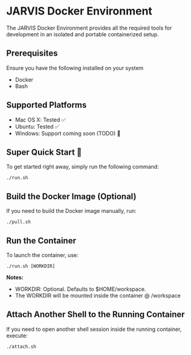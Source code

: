 # JARVIS Docker Environment
The JARVIS Docker Environment provides all the required tools for development in an isolated and portable containerized setup.

## Prerequisites
Ensure you have the following installed on your system
-	Docker
-	Bash

## Supported Platforms
-	Mac OS X: Tested ✅
-	Ubuntu: Tested ✅
-	Windows: Support coming soon (TODO) 🚧

## Super Quick Start 🚀
To get started right away, simply run the following command:
```
./run.sh
```

## Build the Docker Image (Optional)
If you need to build the Docker image manually, run:
```
./pull.sh
```

## Run the Container
To launch the container, use:
```
./run.sh [WORKDIR]
```
**Notes:**
- WORKDIR: Optional. Defaults to $HOME/workspace.
- The WORKDIR will be mounted inside the container @ /workspace

## Attach Another Shell to the Running Container
If you need to open another shell session inside the running container, execute:
```
./attach.sh
```
